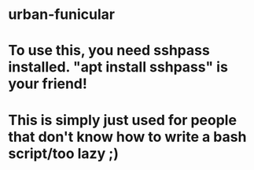 # urban-funicular
# To use this, you need sshpass installed. "apt install sshpass" is your friend!
# This is simply just used for people that don't know how to write a bash script/too lazy ;)
